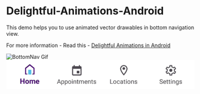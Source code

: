 # Delightful-Animations-Android
This demo helps you to use animated vector drawables in bottom navigation view.

For more information - Read this - [Delightful Animations in Android](https://medium.com/@naththeprince/delightful-animations-in-android-d6e9c62a23d3)

![BottomNav Gif ](https://octodex.github.com/images/yaktocat.png)
![BottomNav Gif ](images/bottom_tabs_with_animations.gif)
